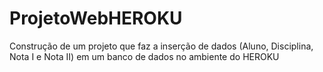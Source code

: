 # ProjetoWebHEROKU
Construção de um projeto que faz a inserção de dados (Aluno, Disciplina, Nota I e Nota II) em um banco de dados no ambiente do HEROKU
